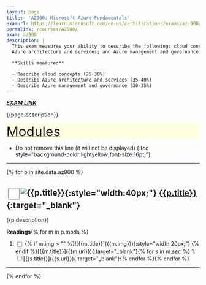 ```yaml
---
layout: page
title:  'AZ900: Microsoft Azure Fundamentals'
examurl: https://learn.microsoft.com/en-us/certifications/exams/az-900/
permalink: /courses/AZ900/
exam: az900
description: |
  This exam measures your ability to describe the following: cloud concepts;
  Azure architecture and services; and Azure management and governance.

  **Skills measured**

  - Describe cloud concepts (25-30%)
  - Describe Azure architecture and services (35-40%)
  - Describe Azure management and governance (30-35%)
---
```

**_[EXAM LINK]_**

{{page.description}}

<div style="background-color:lightyellow;" id="toc"><u>
<span style="font-size:26pt;">Modules</span></u></div>

- Do not remove this line (it will not be displayed)
{:toc style="background-color:lightyellow;font-size:16pt;"}

---
{% for p in site.data.az900 %}

## <input type="checkbox" class="box" id="{{page.exam}}-p{{forloop.index}}" style="width:30px;height:30px;vertical-align:middle;" />![{{p.title}}]({{p.img}}){:style="width:40px;"}&nbsp;[{{p.title}}]({{p.url}}){:target="_blank"}

{{p.description}}

**Readings**{% for m in p.mods %}

1. <input type="checkbox" class="box" style="vertical-align:middle;" id="{{page.exam}}-p{{forloop.parentloop.index}}-m{{forloop.index}}" />
   {% if m.img > "" %}![{{m.title}}]({{m.img}}){:style="width:20px;"}&nbsp;{% endif %}[{{m.title}}]({{m.url}}){:target="_blank"}{% for s in m.sec %}
   1. <input type="checkbox" class="box" id="{{page.exam}}-p{{forloop.parentloop.parentloop.index}}-m{{forloop.parentloop.index}}-s{{forloop.index}}" />[{{s.title}}]({{s.url}}){:target="_blank"}{% endfor %}{% endfor %}

---
{% endfor %}

[EXAM LINK]: {{page.examurl}}
